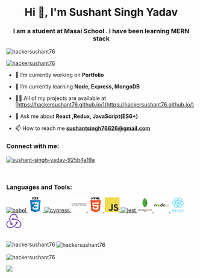 <h1 align="center">Hi 👋, I'm Sushant Singh Yadav</h1>
<h3 align="center">I am a student at Masai School . I have been learning MERN stack</h3>

<p align="left"> <img src="https://komarev.com/ghpvc/?username=hackersushant76&label=Profile%20views&color=0e75b6&style=flat" alt="hackersushant76" /> </p>

<p align="left"> <a href="https://github.com/ryo-ma/github-profile-trophy"><img src="https://github-profile-trophy.vercel.app/?username=hackersushant76" alt="hackersushant76" /></a> </p>

- 🔭 I’m currently working on **Portfolio**

- 🌱 I’m currently learning **Node, Express, MongoDB**

- 👨‍💻 All of my projects are available at [https://hackersushant76.github.io/](https://hackersushant76.github.io/)

- 💬 Ask me about **React ,Redux, JavaScript(ES6+)**

- 📫 How to reach me **sushantsingh76626@gmail.com**

<h3 align="left">Connect with me:</h3>
<p align="left">
<a href="https://linkedin.com/in/sushant-singh-yadav-925b4a19a" target="blank"><img align="center" src="https://raw.githubusercontent.com/rahuldkjain/github-profile-readme-generator/master/src/images/icons/Social/linked-in-alt.svg" alt="sushant-singh-yadav-925b4a19a" height="30" width="40" /></a>
</p>
<br/>
<h3 align="left">Languages and Tools:</h3>
<div  align="left" display:"flex" gap:"20px" justify-content="left"> <a href="https://babeljs.io/" target="_blank" rel="noreferrer"> <img src="https://www.vectorlogo.zone/logos/babeljs/babeljs-icon.svg" alt="babel" width="40" height="40"/> </a> <a href="https://www.w3schools.com/css/" target="_blank" rel="noreferrer"> <img src="https://raw.githubusercontent.com/devicons/devicon/master/icons/css3/css3-original-wordmark.svg" alt="css3" width="40" height="40"/> </a> <a href="https://www.cypress.io" target="_blank" rel="noreferrer"> <img src="https://raw.githubusercontent.com/simple-icons/simple-icons/6e46ec1fc23b60c8fd0d2f2ff46db82e16dbd75f/icons/cypress.svg" alt="cypress" width="40" height="40"/> </a> <a href="https://expressjs.com" target="_blank" rel="noreferrer"> <img src="https://raw.githubusercontent.com/devicons/devicon/master/icons/express/express-original-wordmark.svg" alt="express" width="40" height="40"/> </a> <a href="https://www.w3.org/html/" target="_blank" rel="noreferrer"> <img src="https://raw.githubusercontent.com/devicons/devicon/master/icons/html5/html5-original-wordmark.svg" alt="html5" width="40" height="40"/> </a> <a href="https://developer.mozilla.org/en-US/docs/Web/JavaScript" target="_blank" rel="noreferrer"> <img src="https://raw.githubusercontent.com/devicons/devicon/master/icons/javascript/javascript-original.svg" alt="javascript" width="40" height="40"/> </a> <a href="https://jestjs.io" target="_blank" rel="noreferrer"> <img src="https://www.vectorlogo.zone/logos/jestjsio/jestjsio-icon.svg" alt="jest" width="40" height="40"/> </a> <a href="https://www.mongodb.com/" target="_blank" rel="noreferrer"> <img src="https://raw.githubusercontent.com/devicons/devicon/master/icons/mongodb/mongodb-original-wordmark.svg" alt="mongodb" width="40" height="40"/> </a> <a href="https://nodejs.org" target="_blank" rel="noreferrer"> <img src="https://raw.githubusercontent.com/devicons/devicon/master/icons/nodejs/nodejs-original-wordmark.svg" alt="nodejs" width="40" height="40"/> </a> <a href="https://reactjs.org/" target="_blank" rel="noreferrer"> <img src="https://raw.githubusercontent.com/devicons/devicon/master/icons/react/react-original-wordmark.svg" alt="react" width="40" height="40"/> </a> <a href="https://redux.js.org" target="_blank" rel="noreferrer"> <img src="https://raw.githubusercontent.com/devicons/devicon/master/icons/redux/redux-original.svg" alt="redux" width="40" height="40"/> </a> </div>

<br/>
<p><img align="left" src="https://github-readme-stats.vercel.app/api/top-langs?username=hackersushant76&show_icons=true&locale=en&layout=compact" alt="hackersushant76" /></p>

<p>&nbsp;<img align="center" src="https://github-readme-stats.vercel.app/api?username=hackersushant76&show_icons=true&locale=en" alt="hackersushant76" /></p>

<p><img align="center" src="https://github-readme-streak-stats.herokuapp.com/?user=hackersushant76&" alt="hackersushant76" /></p>


<p>
  <img src="https://activity-graph.herokuapp.com/graph?username=HackerSushant76&show_icons=true&count_private=true&include_all_commits=true&theme=minimal&hide_border=true&radius=4" />
</p>
